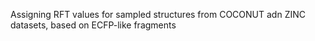 
Assigning RFT values for sampled structures from COCONUT adn ZINC datasets, based on ECFP-like fragments
